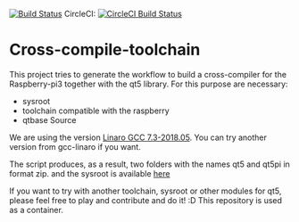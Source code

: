 [![Build Status](https://travis-ci.com/gpmontt/cross-compile-toolchain.svg?branch=master)](https://travis-ci.com/gpmontt/cross-compile-toolchain)  CircleCI: [![CircleCI Build Status](https://circleci.com/gh/velocitymob/cross-compile-toolchain.svg?style=shield)](https://circleci.com/gh/velocitymob/cross-compile-toolchain) 
# Cross-compile-toolchain  


This project tries to generate the workflow to build a cross-compiler for the Raspberry-pi3 together with the qt5 library.
For this purpose are necessary:
- sysroot
- toolchain compatible with the raspberry
- qtbase Source

We are using the version [Linaro GCC 7.3-2018.05](https://releases.linaro.org/components/toolchain/binaries/latest-7/). You can try another version from gcc-linaro if you want.

The script produces, as a result, two folders with the names qt5 and qt5pi in format zip.
and the sysroot is available [here](https://www.dropbox.com/s/4nm8saa2snh8un4/rpiSysroot-2018-06-27-raspbian-stretch-lite-updated.tar.xz?dl=0)

If you want to try with another toolchain, sysroot or other modules for qt5, please feel free to play and contribute and do it! :D
This repository is used as a container. 

